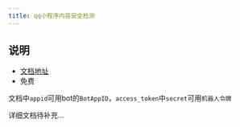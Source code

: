 ```yaml
---
title: qq小程序内容安全检测
---
```


 ## 说明
 
 - [文档地址](https://q.qq.com/wiki/develop/miniprogram/server/open_port/port_safe.html)
 - 免费
 
 文档中`appid`可用bot的`BotAppID`，`access_token`中`secret`可用`机器人令牌`  
 
 详细文档待补充...